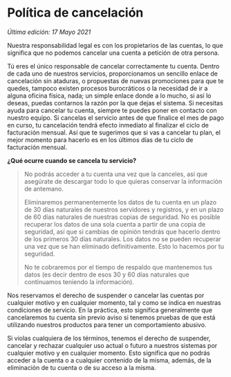 # Política de cancelación

*Última edición: 17 Mayo 2021*

Nuestra responsabilidad legal es con los propietarios de las cuentas, lo que significa que no podemos cancelar una cuenta a petición de otra persona.

Tú eres el único responsable de cancelar correctamente tu cuenta. Dentro de cada uno de nuestros servicios, proporcionamos un sencillo enlace de cancelación sin ataduras, o propuestas de nuevas promociones para que te quedes, tampoco existen procesos burocráticos o la necesidad de ir a alguna oficina física, nada; un simple enlace donde a lo mucho, si así lo deseas, puedas contarnos la razón por la que dejas el sistema. Si necesitas ayuda para cancelar tu cuenta, siempre te puedes poner en contacto con nuestro equipo. Si cancelas el servicio antes de que finalice el mes de pago en curso, tu cancelación tendrá efecto inmediato al finalizar el ciclo de facturación mensual. Así que te sugerimos que si vas a cancelar tu plan, el mejor momento para hacerlo es en los últimos días de tu ciclo de facturación mensual.

**¿Qué ocurre cuando se cancela tu servicio?**

> No podrás acceder a tu cuenta una vez que la canceles, así que asegúrate de descargar todo lo que quieras conservar la información de antemano.
>
> Eliminaremos permanentemente los datos de tu cuenta en un plazo de 30 días naturales de nuestros servidores y registros, y en un plazo de 60 días naturales de nuestras copias de seguridad. No es posible recuperar los datos de una sola cuenta a partir de una copia de seguridad, así que si cambias de opinión tendrás que hacerlo dentro de los primeros 30 días naturales. Los datos no se pueden recuperar una vez que se han eliminado definitivamente. Esto lo hacemos por tu seguridad.
>
> No te cobraremos por el tiempo de respaldo que mantenemos tus datos (es decir dentro de esos 30 y 60 días naturales que continuamos teniendo la información). 

Nos reservamos el derecho de suspender o cancelar las cuentas por cualquier motivo y en cualquier momento, tal y como se indica en nuestras condiciones de servicio. En la práctica, esto significa generalmente que cancelaremos tu cuenta sin previo aviso si tenemos pruebas de que está utilizando nuestros productos para tener un comportamiento abusivo.

Si violas cualquiera de los términos, tenemos el derecho de suspender, cancelar y rechazar cualquier uso actual o futuro a nuestros sistemas por cualquier motivo y en cualquier momento. Esto significa que no podrás acceder a la cuenta o a cualquier contenido de la misma, además, de la eliminación de tu cuenta o de su acceso a la misma.
